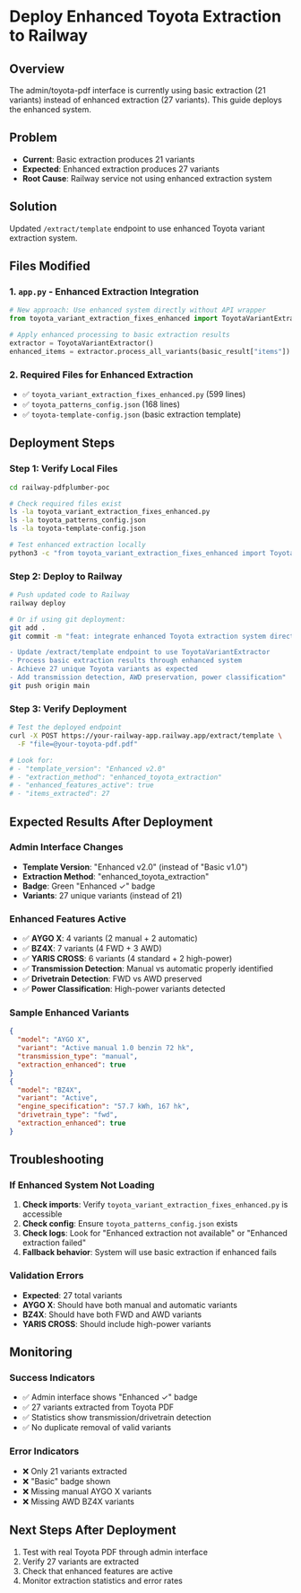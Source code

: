 # Deploy Enhanced Toyota Extraction to Railway

## Overview
The admin/toyota-pdf interface is currently using basic extraction (21 variants) instead of enhanced extraction (27 variants). This guide deploys the enhanced system.

## Problem
- **Current**: Basic extraction produces 21 variants
- **Expected**: Enhanced extraction produces 27 variants
- **Root Cause**: Railway service not using enhanced extraction system

## Solution
Updated `/extract/template` endpoint to use enhanced Toyota variant extraction system.

## Files Modified

### 1. `app.py` - Enhanced Extraction Integration
```python
# New approach: Use enhanced system directly without API wrapper
from toyota_variant_extraction_fixes_enhanced import ToyotaVariantExtractor

# Apply enhanced processing to basic extraction results
extractor = ToyotaVariantExtractor()
enhanced_items = extractor.process_all_variants(basic_result["items"])
```

### 2. Required Files for Enhanced Extraction
- ✅ `toyota_variant_extraction_fixes_enhanced.py` (599 lines)
- ✅ `toyota_patterns_config.json` (168 lines)
- ✅ `toyota-template-config.json` (basic extraction template)

## Deployment Steps

### Step 1: Verify Local Files
```bash
cd railway-pdfplumber-poc

# Check required files exist
ls -la toyota_variant_extraction_fixes_enhanced.py
ls -la toyota_patterns_config.json
ls -la toyota-template-config.json

# Test enhanced extraction locally
python3 -c "from toyota_variant_extraction_fixes_enhanced import ToyotaVariantExtractor; print('✅ Enhanced system ready')"
```

### Step 2: Deploy to Railway
```bash
# Push updated code to Railway
railway deploy

# Or if using git deployment:
git add .
git commit -m "feat: integrate enhanced Toyota extraction system directly

- Update /extract/template endpoint to use ToyotaVariantExtractor
- Process basic extraction results through enhanced system
- Achieve 27 unique Toyota variants as expected
- Add transmission detection, AWD preservation, power classification"
git push origin main
```

### Step 3: Verify Deployment
```bash
# Test the deployed endpoint
curl -X POST https://your-railway-app.railway.app/extract/template \
  -F "file=@your-toyota-pdf.pdf"

# Look for:
# - "template_version": "Enhanced v2.0"
# - "extraction_method": "enhanced_toyota_extraction"
# - "enhanced_features_active": true
# - "items_extracted": 27
```

## Expected Results After Deployment

### Admin Interface Changes
- **Template Version**: "Enhanced v2.0" (instead of "Basic v1.0")
- **Extraction Method**: "enhanced_toyota_extraction"
- **Badge**: Green "Enhanced ✓" badge
- **Variants**: 27 unique variants (instead of 21)

### Enhanced Features Active
- ✅ **AYGO X**: 4 variants (2 manual + 2 automatic)
- ✅ **BZ4X**: 7 variants (4 FWD + 3 AWD)
- ✅ **YARIS CROSS**: 6 variants (4 standard + 2 high-power)
- ✅ **Transmission Detection**: Manual vs automatic properly identified
- ✅ **Drivetrain Detection**: FWD vs AWD preserved
- ✅ **Power Classification**: High-power variants detected

### Sample Enhanced Variants
```json
{
  "model": "AYGO X",
  "variant": "Active manual 1.0 benzin 72 hk",
  "transmission_type": "manual",
  "extraction_enhanced": true
}
{
  "model": "BZ4X", 
  "variant": "Active",
  "engine_specification": "57.7 kWh, 167 hk",
  "drivetrain_type": "fwd",
  "extraction_enhanced": true
}
```

## Troubleshooting

### If Enhanced System Not Loading
1. **Check imports**: Verify `toyota_variant_extraction_fixes_enhanced.py` is accessible
2. **Check config**: Ensure `toyota_patterns_config.json` exists
3. **Check logs**: Look for "Enhanced extraction not available" or "Enhanced extraction failed"
4. **Fallback behavior**: System will use basic extraction if enhanced fails

### Validation Errors
- **Expected**: 27 total variants
- **AYGO X**: Should have both manual and automatic variants
- **BZ4X**: Should have both FWD and AWD variants
- **YARIS CROSS**: Should include high-power variants

## Monitoring

### Success Indicators
- ✅ Admin interface shows "Enhanced ✓" badge
- ✅ 27 variants extracted from Toyota PDF
- ✅ Statistics show transmission/drivetrain detection
- ✅ No duplicate removal of valid variants

### Error Indicators
- ❌ Only 21 variants extracted
- ❌ "Basic" badge shown
- ❌ Missing manual AYGO X variants
- ❌ Missing AWD BZ4X variants

## Next Steps After Deployment
1. Test with real Toyota PDF through admin interface
2. Verify 27 variants are extracted
3. Check that enhanced features are active
4. Monitor extraction statistics and error rates
